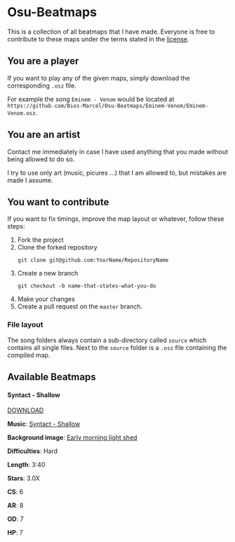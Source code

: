 # Osu-Beatmaps

This is a collection of all beatmaps that I have made.
Everyone is free to contribute to these maps under the terms stated in the [license](LICENSE).

## You are a player

If you want to play any of the given maps, simply download the corresponding `.osz` file.

For example the song `Eminem - Venom` would be located at `https://github.com/Bios-Marcel/Osu-Beatmaps/Eminem-Venom/Eminem-Venom.osz`.

## You are an artist

Contact me immediately in case I have used anything that you made without being allowed to do so.

I try to use only art (music, picures ...) that I am allowed to, but mistakes are made I assume.

## You want to contribute

If you want to fix timings, improve the map layout or whatever, follow these steps:

1. Fork the project
2. Clone the forked repository
    ```shell
    git clone git@github.com:YourName/RepositoryName
    ```
3. Create a new branch
    ```shell
    git checkout -b name-that-states-what-you-do
    ```
4. Make your changes
5. Create a pull request on the `master` branch.

### File layout

The song folders always contain a sub-directory called `source` which contains all single files.
Next to the `source` folder is a `.osz` file containing the compiled map.

## Available Beatmaps

#### Syntact - Shallow

[DOWNLOAD](https://raw.githubusercontent.com/Bios-Marcel/Osu-Beatmaps/master/Syntact-Shallow/Syntact-Shallow.osz)

**Music**: [Syntact - Shallow](https://www.youtube.com/watch?v=Ma18w-tuj3U)

**Background image**: [Early morning light shed](https://www.publicdomainpictures.net/en/view-image.php?image=106128&picture=early-morning-light-shed)

**Difficulties**: Hard

**Length**: 3:40

**Stars**: 3.0X

**CS**: 6

**AR**: 8

**OD**: 7

**HP**: 7
